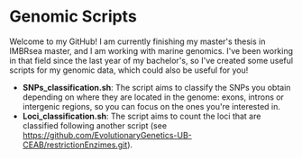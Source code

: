 # Genomic Scripts
Welcome to my GitHub! I am currently finishing my master's thesis in IMBRsea master, and I am working with marine genomics. I've been working in that field since the last year of my bachelor's, so I've created some useful scripts for my genomic data, which could also be useful for you!
- **SNPs_classification.sh**: The script aims to classify the SNPs you obtain depending on where they are located in the genome: exons, introns or intergenic regions, so you can focus on the ones you're interested in.
- **Loci_classification.sh**: The script aims to count the loci that are classified following another script (see https://github.com/EvolutionaryGenetics-UB-CEAB/restrictionEnzimes.git). 
